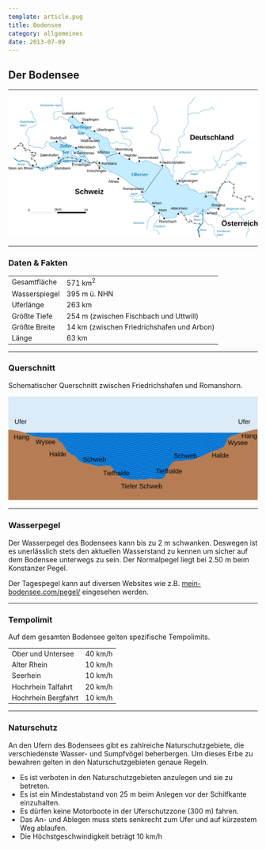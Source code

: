 ```yaml
---
template: article.pug
title: Bodensee
category: allgemeines
date: 2013-07-09
---
```


## Der Bodensee

---

![Der Bodensee](images/bodensee.svg "Der Bodensee")

---

### Daten & Fakten

|||
----------------|----------------------------------------------
Gesamtfläche    | 571 km<sup>2</sup>
Wasserspiegel   | 395 m ü. NHN
Uferlänge       | 263 km
Größte Tiefe    | 254 m (zwischen Fischbach und Uttwill)
Größte Breite   | 14 km (zwischen Friedrichshafen und Arbon)
Länge           | 63 km

---

### Querschnitt

Schematischer Querschnitt zwischen Friedrichshafen und Romanshorn.

![Querschnitt des Bodensees](images/querschnitt.svg "Querschnitt des Bodensees")

---

### Wasserpegel

Der Wasserpegel des Bodensees kann bis zu 2 m schwanken. Deswegen ist es unerlässlich
stets den aktuellen Wasserstand zu kennen um sicher auf dem Bodensee unterwegs zu sein.
Der Normalpegel liegt bei 2.50 m beim Konstanzer Pegel.

Der Tagespegel kann auf diversen Websites wie z.B.
[mein-bodensee.com/pegel/](http://mein-bodensee.com/pegel/)
eingesehen werden.

---

### Tempolimit

Auf dem gesamten Bodensee gelten spezifische Tempolimits.

|||
--------------------|--------
Ober und Untersee   | 40 km/h
Alter Rhein         | 10 km/h
Seerhein            | 10 km/h
Hochrhein Talfahrt  | 20 km/h
Hochrhein Bergfahrt | 10 km/h

---

### Naturschutz

An den Ufern des Bodensees gibt es zahlreiche Naturschutzgebiete,
die verschiedenste Wasser- und Sumpfvögel beherbergen.
Um dieses Erbe zu bewahren gelten in den Naturschutzgebieten genaue Regeln.

-   Es ist verboten in den Naturschutzgebieten anzulegen und sie zu betreten.
-   Es ist ein Mindestabstand von 25 m beim Anlegen vor der Schilfkante einzuhalten.
-   Es dürfen keine Motorboote in der Uferschutzzone (300 m) fahren.
-   Das An- und Ablegen muss stets senkrecht zum Ufer und auf kürzestem Weg ablaufen.
-   Die Höchstgeschwindigkeit beträgt 10 km/h
